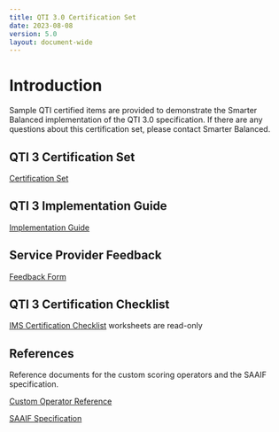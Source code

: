```yaml
---
title: QTI 3.0 Certification Set
date: 2023-08-08
version: 5.0
layout: document-wide
---
```


# Introduction

Sample QTI certified items are provided to demonstrate the Smarter Balanced implementation of the QTI 3.0 specification. If there are any questions about this certification set, please contact Smarter Balanced.

## QTI 3 Certification Set

[Certification Set](https://fx.smarterbalanced.org/s/wpnzZktRkM2cK35)

## QTI 3 Implementation Guide

[Implementation Guide](SBAC_QTI_ImplementationGuide.pdf)

## Service Provider Feedback

[Feedback Form](https://docs.google.com/forms/d/e/1FAIpQLSdmsw5Z8TRV_jNSID0rT5r9CjH_g8nqIbtb2eZPncGY8DUmqw/viewform?vc=0&c=0&w=1&flr=0)

## QTI 3 Certification Checklist

[IMS Certification Checklist](SmarterBalanced-QTI3-Checklist.v3.xlsx) worksheets are read-only

## References

Reference documents for the custom scoring operators and the SAAIF specification.

[Custom Operator Reference](http://www.smarterapp.org/documents/SmarterBalanced_QTI3_CustomOperatorsReference.pdf)

[SAAIF Specification](http://www.smarterapp.org/documents/SmarterApp_Assessment_Item_Format_Specification.pdf)
